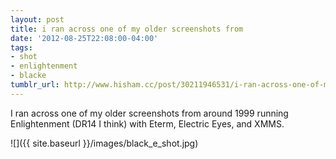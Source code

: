 ```yaml
---
layout: post
title: i ran across one of my older screenshots from
date: '2012-08-25T22:08:00-04:00'
tags:
- shot
- enlightenment
- blacke
tumblr_url: http://www.hisham.cc/post/30211946531/i-ran-across-one-of-my-older-screenshots-from
---
```

I ran across one of my older screenshots from around 1999 running Enlightenment (DR14 I think) with   Eterm, Electric Eyes, and XMMS.

![]({{ site.baseurl }}/images/black_e_shot.jpg)
